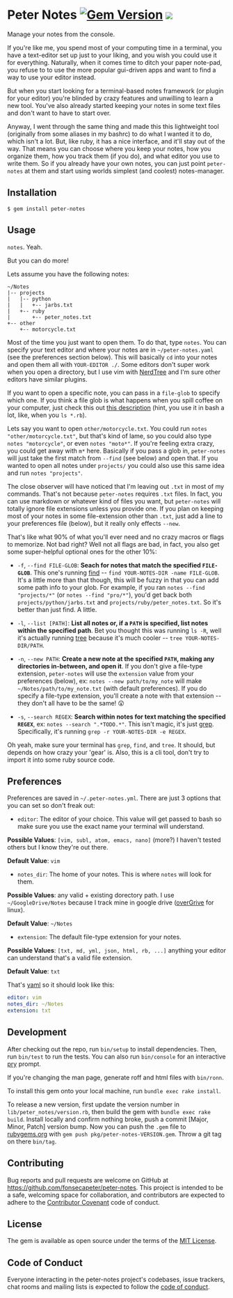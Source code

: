 # Peter Notes [![Gem Version](https://badge.fury.io/rb/peter-notes.svg)](https://badge.fury.io/rb/peter-notes)  <a href="https://travis-ci.org/fonsecapeter/peter-notes"><img src="https://travis-ci.org/fonsecapeter/peter-notes.svg?branch=master"></img></a>

Manage your notes from the console.

If you're like me, you spend most of your computing time in a terminal, you have a text-editor set up just to your liking, and you wish you could use it for everything. Naturally, when it comes time to ditch your paper note-pad, you refuse to to use the more popular gui-driven apps and want to find a way to use your editor instead.

But when you start looking for a terminal-based notes framework (or plugin for your editor) you're blinded by crazy features and unwilling to learn a new tool. You've also already started keeping your notes in some text files and don't want to have to start over.

Anyway, I went through the same thing and made this this lightweight tool (originally from some aliases in my bashrc) to do what I wanted it to do, which isn't a lot. But, like ruby, it has a nice interface, and it'll stay out of the way. That means you can choose where you keep your notes, how you organize them, how you track them (if you do), and what editor you use to write them. So if you already have your own notes, you can just point `peter-notes` at them and start using worlds simplest (and coolest) notes-manager.

## Installation

    $ gem install peter-notes

## Usage

`notes`. Yeah.

But you can do more!

Lets assume you have the following notes:

    ~/Notes
    |-- projects
    |   |-- python
    |   |   +-- jarbs.txt
    |   +-- ruby
    |       +-- peter_notes.txt
    +-- other
        +-- motorcycle.txt

Most of the time you just want to open them. To do that, type `notes`. You can specify your text editor and where your notes are in `~/peter-notes.yaml` (see the preferences section below). This will basically `cd` into your notes and open them all with `YOUR-EDITOR ./`. Some editors don't super work when you open a directory, but I use vim with [NerdTree](https://github.com/scrooloose/nerdtree) and I'm sure other editors have similar plugins.

If you want to open a specific note, you can pass in a `file-glob` to specify which one. If you think a file glob is what happens when you spill coffee on your computer, just check this out [this description](http://tldp.org/LDP/abs/html/globbingref.html) (hint, you use it in bash a lot, like, when you `ls *.rb`).

Lets say you want to open `other/motorcycle.txt`. You could run `notes "other/motorcycle.txt"`, but that's kind of lame, so you could also type `notes "motorcycle"`, or even `notes "moto*"`. If you're feeling extra crazy, you could get away with `m*` here. Basically if you pass a glob in, `peter-notes` will just take the first match from `--find` (see below) and open that. If you wanted to open all notes under `projects/` you could also use this same idea and run `notes "projects"`.

The close observer will have noticed that I'm leaving out `.txt` in most of my commands. That's not  because `peter-notes` requires `.txt` files. In fact, you can use markdown or whatever kind of files you want, but `peter-notes` will totally ignore file extensions unless you provide one. If you plan on keeping most of your notes in some file-extension other than `.txt`, just add a line to your preferences file (below), but it really only effects `--new`.

That's like what 90% of what you'll ever need and no crazy macros or flags to memorize. Not bad right? Well not all flags are bad, in fact, you also get some super-helpful optional ones for the other 10%:

  - `-f`, `--find FILE-GLOB`:
  **Seach for notes that match the specified `FILE-GLOB`**. This one's running [find](http://linuxcommand.org/man_pages/find1.html) -- `find YOUR-NOTES-DIR -name FILE-GLOB`. It's a little more than that though, this will be fuzzy in that you can add some path info to your glob. For example, if you ran `notes --find "projects/*"` (or `notes --find "pro/*"`), you'd get back both `projects/python/jarbs.txt` and `projects/ruby/peter_notes.txt`. So it's better than just find. A little.

  - `-l`, `--list [PATH]`:
  **List all notes or, if a `PATH` is specified, list notes within the specified path**. Bet you thought this was running `ls -R`, well it's actually running [tree](http://linuxcommand.org/man_pages/tree1.html) because it's much cooler -- `tree YOUR-NOTES-DIR/PATH`.

  - `-n`, `--new PATH`:
  **Create a new note at the specified `PATH`, making any directories in-between, and open it**. If you don't give a file-type extension, `peter-notes` will use the `extension` value from your preferences (below), ex: `notes --new path/to/my_note` will make `~/Notes/path/to/my_note.txt` (with default preferences). If you do specify a file-type extension, you'll create a note with that extension -- they don't all have to be the same! :astonished:

  - `-s`, `--search REGEX`:
  **Search within notes for text matching the specified `REGEX`**, ex: `notes --search ".*TODO.*"`. This isn't magic, it's just [grep](http://linuxcommand.org/man_pages/grep1.html). Specifically, it's running `grep -r YOUR-NOTES-DIR -e REGEX`.

Oh yeah, make sure your terminal has `grep`, `find`, and `tree`. It should, but depends on how crazy your 'gear' is. Also, this is a cli tool, don't try to import it into some ruby source code.

## Preferences

Preferences are saved in `~/.peter-notes.yml`. There are just 3 options that you can set so don't freak out:

  - `editor`:
  The editor of your choice. This value will get passed to bash so make sure you use the exact name your terminal will understand.

  **Possible Values**: `[vim, subl, atom, emacs, nano]`
  (more?) I haven't tested others but I know they're out there.

  **Default Value**: `vim`

  - `notes_dir`:
  The home of your notes. This is where `notes` will look for them.

  **Possible Values**: any valid + existing dorectory path. I use `~/GoogleDrive/Notes` because I track mine in google drive ([overGrive](https://www.thefanclub.co.za/overgrive) for linux).

  **Default Value**: `~/Notes`

  - `extension`:
  The default file-type extension for your notes.

  **Possible Values**: `[txt, md, yml, json, html, rb, ...]` anything your editor can understand that's a valid file extension.

  **Default Value**: `txt`

That's [yaml](http://www.yaml.org/start.html) so it should look like this:

```yaml
editor: vim
notes_dir: ~/Notes
extension: txt
```

## Development

After checking out the repo, run `bin/setup` to install dependencies. Then, run `bin/test` to run the tests. You can also run `bin/console` for an interactive [pry](http://pryrepl.org/) prompt.

If you're changing the man page, generate roff and html files with `bin/ronn`.

To install this gem onto your local machine, run `bundle exec rake install`.

To release a new version, first update the version number in `lib/peter_notes/version.rb`, then build the gem with `bundle exec rake build`. Install locally and confirm nothing broke, push a commit [Major, Minor, Patch] version bump. Now you can push the `.gem` file to [rubygems.org](https://rubygems.org) with `gem push pkg/peter-notes-VERSION.gem`. Throw a git tag on there `bin/tag`.

## Contributing

Bug reports and pull requests are welcome on GitHub at https://github.com/fonsecapeter/peter-notes. This project is intended to be a safe, welcoming space for collaboration, and contributors are expected to adhere to the [Contributor Covenant](http://contributor-covenant.org) code of conduct.

## License

The gem is available as open source under the terms of the [MIT License](http://opensource.org/licenses/MIT).

## Code of Conduct

Everyone interacting in the peter-notes project's codebases, issue trackers, chat rooms and mailing lists is expected to follow the [code of conduct](https://github.com/fonsecapeter/peter-notes/blob/master/CODE_OF_CONDUCT.md).
